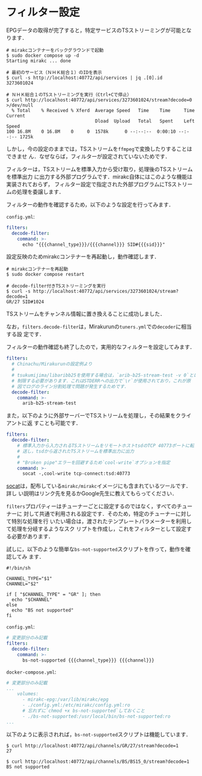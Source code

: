 # フィルター設定

EPGデータの取得が完了すると，特定サービスのTSストリーミングが可能となります．

```console
# mirakcコンテナーをバックグラウンドで起動
$ sudo docker compose up -d
Starting mirakc ... done

# 最初のサービス（ＮＨＫ総合１）のIDを表示
$ curl -s http://localhost:40772/api/services | jq .[0].id
3273601024

# ＮＨＫ総合１のTSストリーミングを実行（Ctrl+Cで停止）
$ curl http://localhost:40772/api/services/3273601024/stream?decode=0 >/dev/null
  % Total    % Received % Xferd  Average Speed   Time    Time     Time  Current
                                 Dload  Upload   Total   Spent    Left  Speed
100 16.8M    0 16.8M    0     0  1578k      0 --:--:--  0:00:10 --:--:-- 1725k
```

しかし，今の設定のままでは，TSストリームを`ffmpeg`で変換したりすることはできませ
ん．なぜならば，フィルターが設定されていないためです．

フィルターは，TSストリームを標準入力から受け取り，処理後のTSストリームを標準出力
に出力する外部プログラムです．mirakc自体にはこのような機能は実装されておらず，
フィルター設定で指定された外部プログラムにTSストリームの処理を委譲します．

フィルターの動作を確認するため，以下のような設定を行ってみます．

`config.yml`:

```yaml
filters:
  decode-filter:
    command: >-
      echo "{{{channel_type}}}/{{{channel}}} SID#{{{sid}}}"
```

設定反映のためmirakcコンテナーを再起動し，動作確認します．

```console
# mirakcコンテナーを再起動
$ sudo docker compose restart

# decode-filter付きTSストリーミングを実行
$ curl -s http://localhost:40772/api/services/3273601024/stream?decode=1
GR/27 SID#1024
```

TSストリームをチャンネル情報に置き換えることに成功しました．

なお，`filters.decode-filter`は，Mirakurunの`tuners.yml`での`decoder`に相当する設
定です．

フィルターの動作確認も終了したので，実用的なフィルターを設定してみます．

```yaml
filters:
  # Chinachu/Mirakurunの設定例より
  #
  # tsukumijima/libaribb25を使用する場合は，`arib-b25-stream-test -v 0`とログを
  # 制限する必要があります．これはSTDERRへの出力で`\r`が使用されており，これが原
  # 因でログのライン分割処理で問題が発生するためです．
  decode-filter:
    command: >-
      arib-b25-stream-test
```

また，以下のように外部サーバーでTSストリームを処理し，その結果をクライアントに返
すことも可能です．

```yaml
filters:
  decode-filter:
    # 標準入力から入力されるTSストリームをリモートホストtsdのTCP 40773ポートに転
    # 送し，tsdから返されたTSストリームを標準出力に出力
    #
    # "Broken pipe"エラーを回避するため`cool-write`オプションを指定
    command: >-
      socat -,cool-write tcp-connect:tsd:40773
```

[socat]は，配布している`mirakc/mirakc`イメージにも含まれているツールです．詳し
い説明はリンク先を見るかGoogle先生に教えてもらってください．

`filters`プロパティーはチューナーごとに設定するのではなく，すべてのチューナーに
対して共通で利用される設定です．そのため，特定のチューナーに対して特別な処理を行
いたい場合は，渡されたテンプレートパラメーターを利用して処理を分岐するようなスク
リプトを作成し，これをフィルターとして設定する必要があります．

試しに，以下のような簡単な`bs-not-supported`スクリプトを作って，動作を確認してみ
ます．

```shell
#!/bin/sh

CHANNEL_TYPE="$1"
CHANNEL="$2"

if [ "$CHANNEL_TYPE" = "GR" ]; then
  echo "$CHANNEL"
else
  echo "BS not supported"
fi
```

`config.yml`:

```yaml
# 変更部分のみ記載
filters:
  decode-filter:
    command: >-
      bs-not-supported {{{channel_type}}} {{{channel}}}
```

`docker-compose.yml`:

```yaml
# 変更部分のみ記載
...
    volumes:
      - mirakc-epg:/var/lib/mirakc/epg
      - ./config.yml:/etc/mirakc/config.yml:ro
      # 忘れずに`chmod +x bs-not-supported`しておくこと
      - ./bs-not-supported:/usr/local/bin/bs-not-supported:ro
...
```

以下のように表示されれば，`bs-not-supported`スクリプトは機能しています．

```console
$ curl http://localhost:40772/api/channels/GR/27/stream?decode=1
27

$ curl http://localhost:40772/api/channels/BS/BS15_0/stream?decode=1
BS not supported
```

[socat]: http://www.dest-unreach.org/socat/doc/socat.html
